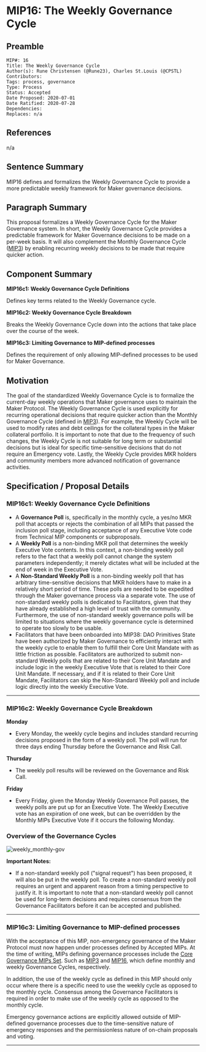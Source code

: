 # MIP16: The Weekly Governance Cycle

## Preamble

```
MIP#: 16
Title: The Weekly Governance Cycle
Author(s): Rune Christensen (@Rune23), Charles St.Louis (@CPSTL)
Contributors:
Tags: process, governance
Type: Process
Status: Accepted
Date Proposed: 2020-07-01
Date Ratified: 2020-07-28
Dependencies:
Replaces: n/a
```

## References

n/a

## Sentence Summary

MIP16 defines and formalizes the Weekly Governance Cycle to provide a more predictable weekly framework for Maker governance decisions.

## Paragraph Summary

This proposal formalizes a Weekly Governance Cycle for the Maker Governance system. In short, the Weekly Governance Cycle provides a predictable framework for Maker Governance decisions to be made on a per-week basis. It will also complement the Monthly Governance Cycle ([MIP3](https://github.com/makerdao/mips/blob/master/MIP3/mip3.md)) by enabling recurring weekly decisions to be made that require quicker action.


## Component Summary

**MIP16c1: Weekly Governance Cycle Definitions**

Defines key terms related to the Weekly Governance cycle.

**MIP16c2: Weekly Governance Cycle Breakdown**

Breaks the Weekly Governance Cycle down into the actions that take place over the course of the week.

**MIP16c3: Limiting Governance to MIP-defined processes**

Defines the requirement of only allowing MIP-defined processes to be used for Maker Governance.

## Motivation

The goal of the standardized Weekly Governance Cycle is to formalize the current-day weekly operations that Maker governance uses to maintain the Maker Protocol. The Weekly Governance Cycle is used explicitly for recurring operational decisions that require quicker action than the Monthly Governance Cycle (defined in [MIP3](https://github.com/makerdao/mips/blob/master/MIP3/mip3.md)). For example, the Weekly Cycle will be used to modify rates and debt ceilings for the collateral types in the Maker collateral portfolio. It is important to note that due to the frequency of such changes, the Weekly Cycle is not suitable for long term or substantial decisions but is ideal for specific time-sensitive decisions that do not require an Emergency vote. Lastly, the Weekly Cycle provides MKR holders and community members more advanced notification of governance activities.

## Specification / Proposal Details

### MIP16c1: Weekly Governance Cycle Definitions

- A **Governance Poll** is, specifically in the monthly cycle, a yes/no MKR poll that accepts or rejects the combination of all MIPs that passed the inclusion poll stage, including acceptance of any Executive Vote code from Technical MIP components or subproposals.
- A **Weekly Poll** is a non-binding MKR poll that determines the weekly Executive Vote contents. In this context, a non-binding weekly poll refers to the fact that a weekly poll cannot change the system parameters independently; it merely dictates what will be included at the end of week in the Executive Vote.
- A **Non-Standard Weekly Poll** is a non-binding weekly poll that has arbitrary time-sensitive decisions that MKR holders have to make in a relatively short period of time. These polls are needed to be expedited through the Maker governance process via a separate vote. The use of non-standard weekly polls is dedicated to Facilitators, given that they have already established a high level of trust with the community. Furthermore, the use of non-standard weekly governance polls will be limited to situations where the weekly governance cycle is determined to operate too slowly to be usable.
- Facilitators that have been onboarded into MIP38: DAO Primitives State have been authorized by Maker Governance to efficiently interact with the weekly cycle to enable them to fulfill their Core Unit Mandate with as little friction as possible. Facilitators are authorized to submit non-standard Weekly polls that are related to their Core Unit Mandate and include logic in the weekly Executive Vote that is related to their Core Unit Mandate. If necessary, and if it is related to their Core Unit Mandate, Facilitators can skip the Non-Standard Weekly poll and include logic directly into the weekly Executive Vote.

---

### MIP16c2: Weekly Governance Cycle Breakdown


**Monday**

- Every Monday, the weekly cycle begins and includes standard recurring decisions proposed in the form of a weekly poll. The poll will run for three days ending Thursday before the Governance and Risk Call.

**Thursday**

- The weekly poll results will be reviewed on the Governance and Risk Call.

**Friday**

- Every Friday, given the Monday Weekly Governance Poll passes, the weekly polls are put up for an Executive Vote. The Weekly Executive vote has an expiration of one week, but can be overridden by the Monthly MIPs Executive Vote if it occurs the following Monday.

### Overview of the Governance Cycles

![weekly_monthly-gov](https://user-images.githubusercontent.com/32653033/85932289-b0dc7880-b898-11ea-8a11-b1379dde04fb.png)

**Important Notes:**
- If a non-standard weekly poll ("signal request") has been proposed, it will also be put in the weekly poll. To create a non-standard weekly poll requires an urgent and apparent reason from a timing perspective to justify it. It is important to note that a non-standard weekly poll cannot be used for long-term decisions and requires consensus from the Governance Facilitators before it can be accepted and published.

---
### MIP16c3: Limiting Governance to MIP-defined processes

With the acceptance of this MIP, non-emergency governance of the Maker Protocol must now happen under processes defined by Accepted MIPs. At the time of writing, MIPs defining governance processes include the [Core Governance MIPs Set](https://github.com/makerdao/mips#core-governance-framework). Such as [MIP3](https://github.com/makerdao/mips/tree/master/MIP3) and [MIP16](https://github.com/makerdao/mips/blob/RFC/MIP16/mip16.md), which define monthly and weekly Governance Cycles, respectively.

In addition, the use of the weekly cycle as defined in this MIP should only occur where there is a specific need to use the weekly cycle as opposed to the monthly cycle. Consensus among the Governance Facilitators is required in order to make use of the weekly cycle as opposed to the monthly cycle.

Emergency governance actions are explicitly allowed outside of MIP-defined governance processes due to the time-sensitive nature of emergency responses and the permissionless nature of on-chain proposals and voting.

---